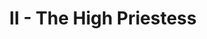 ---
layout: 'layouts/arcana.html'
title: 'II - The High Priestess'
summary: 'A card symbolising intuition, higher self and mystery.'
displayOrder: 3
card:
    webp: 'images/major-arcana/the-high-priestess/Priestess.webp'
    jpg: 'images/major-arcana/the-high-priestess/Priestess.jpg'
    alt: 'The Fool card. A woman dancing on a golden cliff. She holds a flower in her hand, with the universe at her side.'
    
meaning:
    general: 'The High Priestess is wise and spiritually powerful. She brings you intuition and awareness of secrets.'
    example: 'If you get this card, you are being told to trust your intuition. It is providing you with information that is there to help you. Pay attention to dreams and signs, as well as what your gut tells you.'
keywords:
    - 'Intuition'
    - 'Mystery'
    - 'Higher Self'
    - 'Inner Power'
    - 'Spirituality'
    - 'Creativity'
    - 'Divine Feminine'
    - 'Wisdom'
    - 'Subconscious'

quote: 'Trust yourself. You know more than you think you do.'
quoteby: 'Dr. Benjamin Spock'
---